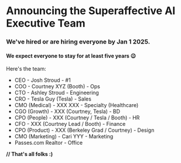# Announcing the Superaffective AI Executive Team
### We've hired or are hiring everyone by Jan 1 2025.
#### We expect everyone to stay for at least five years 😉

Here's the team:

- CEO - Josh Stroud - #1
- COO - Courtney XYZ (Booth) - Ops
- CTO - Ashley Stroud - Engineering
- CRO - Tesla Guy (Tesla) - Sales
- CMO (Medical) - XXX XXX - Specialty (Healthcare)
- CGO (Growth) - XXX (Courtney, Tesla) - BD
- CPO (People) - XXX (Courtney / Tesla / Booth) - HR
- CFO - XXX (Courtney Lead / Booth) - Finance
- CPO (Product) - XXX (Berkeley Grad / Courtney) - Design
- CMO (Marketing) - Cari YYY - Marketing
- Passes.com Realtor - Office

**// That's all folks :)**
